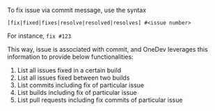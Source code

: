 To fix issue via commit message, use the syntax 
```
[fix|fixed|fixes|resolve|resolved|resolves] #<issue number>
```
For instance, `fix #123`

This way, issue is associated with commit, and OneDev leverages this information to provide below functionalities:
1. List all issues fixed in a certain build
1. List all issues fixed between two builds
1. List commits including fix of particular issue
1. List builds including fix of particular issue
1. List pull requests including fix commits of particular issue